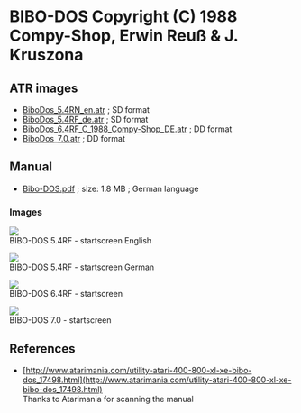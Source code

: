 # BIBO-DOS Copyright (C) 1988 Compy-Shop, Erwin Reuß & J. Kruszona  
  
## ATR images  
- [BiboDos_5.4RN_en.atr](attachments/BiboDos_5.4RN_en.atr) ; SD format  
- [BiboDos_5.4RF_de.atr](attachments/BiboDos_5.4RF_de.atr) ; SD format  
- [BiboDos_6.4RF_C_1988_Compy-Shop_DE.atr](attachments/BiboDos_6.4RF_C_1988_Compy-Shop_DE.atr) ; DD format  
- [BiboDos_7.0.atr](attachments/BiboDos_7.0.atr) ; DD format  
  
## Manual  
- [Bibo-DOS.pdf](attachments/Bibo-DOS.pdf) ; size: 1.8 MB ; German language  
  
### Images  
![](attachments/BiboDos+5.4RN+%28en%29.jpg)  
BIBO-DOS 5.4RF - startscreen English  
  
![](attachments/BiboDos+5.4RF+%28de%29.jpg)  
BIBO-DOS 5.4RF - startscreen German  
  
![](attachments/6.jpg)  
BIBO-DOS 6.4RF - startscreen  
  
![](attachments/7.jpg)  
BIBO-DOS 7.0 - startscreen  
  
## References  
- [http://www.atarimania.com/utility-atari-400-800-xl-xe-bibo-dos_17498.html](http://www.atarimania.com/utility-atari-400-800-xl-xe-bibo-dos_17498.html)  
Thanks to Atarimania for scanning the manual  
